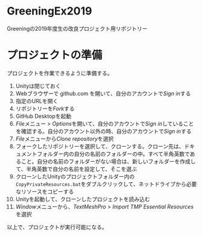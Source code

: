 # GreeningEx2019
 Greeningの2019年度生の改良プロジェクト用リポジトリー

# プロジェクトの準備
プロジェクトを作業できるように準備する。

1. Unityは閉じておく
1. Webブラウザーで github.com を開いて、自分のアカウントで*Sign in*する
1. 指定のURLを開く
1. リポジトリーを*Fork*する
1. GitHub Desktopを起動
1. *File*メニュー > *Options*を開いて、自分のアカウントで*Sign in*していることを確認する。自分のアカウント以外の時、自分のアカウントで*Sign in*する
1. *File*メニューから*Clone repository*を選択
1. フォークしたリポジトリーを選択して、クローンする。クローン先は、ドキュメントフォルダー内の自分の名前のフォルダーの中。すべて半角英数であること。自分の名前のフォルダーがない場合は、新しいフォルダーを作成して、半角英数で自分の名前を設定して、そこを選ぶ
1. クローンしたUnityのプロジェクトフォルダー内の`CopyPrivateResources.bat`をダブルクリックして、ネットドライブから必要なリソースをコピーする
1. Unityを起動して、クローンしたプロジェクトを読み込む
1. *Window*メニューから、*TextMeshPro* > *Import TMP Essential Resources*を選択

以上で、プロジェクトが実行可能になる。
